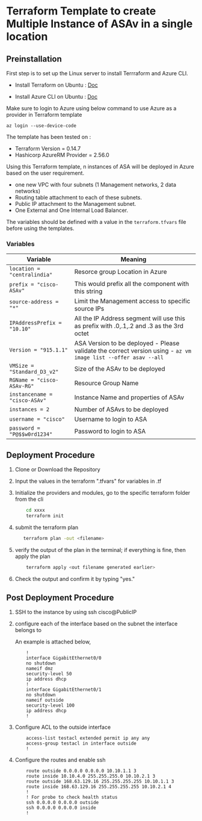 # Terraform Template to create Multiple Instance of ASAv in a single location

## Preinstallation

First step is to set up the Linux server to install Terrraform and Azure CLI.

- Install Terraform on Ubuntu : [Doc](https://www.terraform.io/docs/cli/install/apt.html)

- Install Azure CLI on Ubuntu : [Doc](https://docs.microsoft.com/en-us/cli/azure/install-azure-cli-linux?pivots=apt)

Make sure to login to Azure using below command to use Azure as a provider in Terraform template

`az login --use-device-code`

The template has been tested on :

- Terraform Version =  0.14.7
- Hashicorp AzureRM Provider = 2.56.0

Using this Terraform template, n instances of ASA will be deployed in Azure based on the user requirement.

- one new VPC with four subnets (1 Management networks, 2 data networks)
- Routing table attachment to each of these subnets.
- Public IP attachment to the Management subnet.
- One External and One Internal Load Balancer.

The variables should be defined with a value in the `terraform.tfvars` file before using the templates.

### Variables

| Variable | Meaning |
| --- | --- |
| `location = "centralindia"` | Resorce group Location in Azure |
| `prefix = "cisco-ASAv"` | This would prefix all the component with this string |
| `source-address = "*"` | Limit the Management access to specific source IPs |
| `IPAddressPrefix = "10.10"` | All the IP Address segment will use this as prefix with .0,.1,.2 and .3 as the 3rd octet |
| `Version = "915.1.1"` | ASA Version to be deployed - Please validate the correct version using - `az vm image list --offer asav --all` |\
| `VMSize = "Standard_D3_v2"` | Size of the ASAv to be deployed |
| `RGName = "cisco-ASAv-RG"` | Resource Group Name |
| `instancename = "cisco-ASAv"` | Instance Name and properties of ASAv |
| `instances = 2` | Number of ASAvs to be deployed |
| `username = "cisco"` | Username to login to ASA |
| `password = "P@$$w0rd1234"` | Password to login to ASA |

## Deployment Procedure

1) Clone or Download the Repository
2) Input the values in the terraform ".tfvars" for variables in .tf
3) Initialize the providers and modules, go to the specific terraform folder from the cli

    ```bash
        cd xxxx
        terraform init 
    ```

4) submit the terraform plan

    ```bash
       terraform plan -out <filename>
    ```

5) verify the output of the plan in the terminal; if everything is fine, then apply the plan

    ```bash
        terraform apply <out filename generated earlier>
    ```

6) Check the output and confirm it by typing "yes."

## Post Deployment Procedure

1) SSH to the instance by using ssh cisco@PublicIP

2) configure each of the interface based on the subnet the interface belongs to

    An example is attached below,

    ```asa
        !
        interface GigabitEthernet0/0
        no shutdown
        nameif dmz
        security-level 50
        ip address dhcp
        !
        interface GigabitEthernet0/1
        no shutdown
        nameif outside
        security-level 100
        ip address dhcp
        !
    ```

3) Configure ACL to the outside interface

    ```asa
        access-list testacl extended permit ip any any
        access-group testacl in interface outside
        !
    ```

4) Configure the routes and enable ssh
  
    ```asa
        route outside 0.0.0.0 0.0.0.0 10.10.1.1 3
        route inside 10.10.4.0 255.255.255.0 10.10.2.1 3
        route outside 168.63.129.16 255.255.255.255 10.10.1.1 3
        route inside 168.63.129.16 255.255.255.255 10.10.2.1 4
        !
        ! For probe to check health status
        ssh 0.0.0.0 0.0.0.0 outside
        ssh 0.0.0.0 0.0.0.0 inside
        !
    ```
